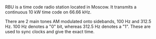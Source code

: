 RBU is a time code radio station located in Moscow. It transmits a continuous 10 kW time code on 66.66 kHz.

There are 2 main tones AM modulated onto sidebands, 100 Hz and 312.5 Hz. 100 Hz denotes a "0" bit, whereas 312.5 Hz denotes a "1". These are used to sync clocks and give the exact time.